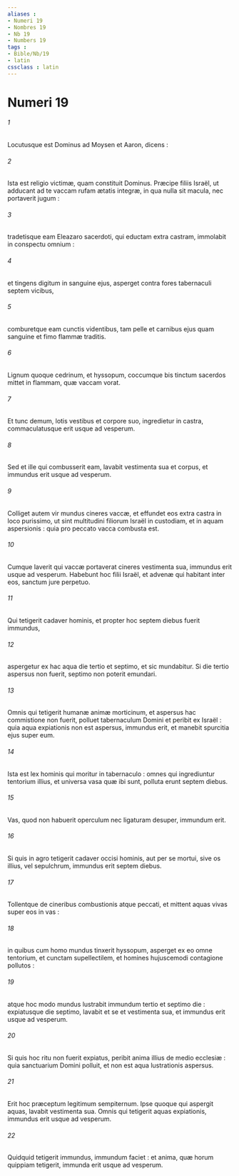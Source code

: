 ```yaml
---
aliases : 
- Numeri 19
- Nombres 19
- Nb 19
- Numbers 19
tags : 
- Bible/Nb/19
- latin
cssclass : latin
---
```


# Numeri 19

###### 1
Locutusque est Dominus ad Moysen et Aaron, dicens :
###### 2
Ista est religio victimæ, quam constituit Dominus. Præcipe filiis Israël, ut adducant ad te vaccam rufam ætatis integræ, in qua nulla sit macula, nec portaverit jugum :
###### 3
tradetisque eam Eleazaro sacerdoti, qui eductam extra castram, immolabit in conspectu omnium :
###### 4
et tingens digitum in sanguine ejus, asperget contra fores tabernaculi septem vicibus,
###### 5
comburetque eam cunctis videntibus, tam pelle et carnibus ejus quam sanguine et fimo flammæ traditis.
###### 6
Lignum quoque cedrinum, et hyssopum, coccumque bis tinctum sacerdos mittet in flammam, quæ vaccam vorat.
###### 7
Et tunc demum, lotis vestibus et corpore suo, ingredietur in castra, commaculatusque erit usque ad vesperum.
###### 8
Sed et ille qui combusserit eam, lavabit vestimenta sua et corpus, et immundus erit usque ad vesperum.
###### 9
Colliget autem vir mundus cineres vaccæ, et effundet eos extra castra in loco purissimo, ut sint multitudini filiorum Israël in custodiam, et in aquam aspersionis : quia pro peccato vacca combusta est.
###### 10
Cumque laverit qui vaccæ portaverat cineres vestimenta sua, immundus erit usque ad vesperum. Habebunt hoc filii Israël, et advenæ qui habitant inter eos, sanctum jure perpetuo.
###### 11
Qui tetigerit cadaver hominis, et propter hoc septem diebus fuerit immundus,
###### 12
aspergetur ex hac aqua die tertio et septimo, et sic mundabitur. Si die tertio aspersus non fuerit, septimo non poterit emundari.
###### 13
Omnis qui tetigerit humanæ animæ morticinum, et aspersus hac commistione non fuerit, polluet tabernaculum Domini et peribit ex Israël : quia aqua expiationis non est aspersus, immundus erit, et manebit spurcitia ejus super eum.
###### 14
Ista est lex hominis qui moritur in tabernaculo : omnes qui ingrediuntur tentorium illius, et universa vasa quæ ibi sunt, polluta erunt septem diebus.
###### 15
Vas, quod non habuerit operculum nec ligaturam desuper, immundum erit.
###### 16
Si quis in agro tetigerit cadaver occisi hominis, aut per se mortui, sive os illius, vel sepulchrum, immundus erit septem diebus.
###### 17
Tollentque de cineribus combustionis atque peccati, et mittent aquas vivas super eos in vas :
###### 18
in quibus cum homo mundus tinxerit hyssopum, asperget ex eo omne tentorium, et cunctam supellectilem, et homines hujuscemodi contagione pollutos :
###### 19
atque hoc modo mundus lustrabit immundum tertio et septimo die : expiatusque die septimo, lavabit et se et vestimenta sua, et immundus erit usque ad vesperum.
###### 20
Si quis hoc ritu non fuerit expiatus, peribit anima illius de medio ecclesiæ : quia sanctuarium Domini polluit, et non est aqua lustrationis aspersus.
###### 21
Erit hoc præceptum legitimum sempiternum. Ipse quoque qui aspergit aquas, lavabit vestimenta sua. Omnis qui tetigerit aquas expiationis, immundus erit usque ad vesperum.
###### 22
Quidquid tetigerit immundus, immundum faciet : et anima, quæ horum quippiam tetigerit, immunda erit usque ad vesperum.
